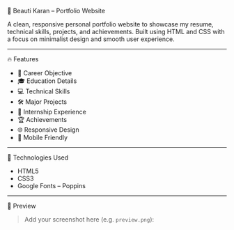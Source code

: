 💼 Beauti Karan – Portfolio Website

A clean, responsive personal portfolio website to showcase my resume, technical skills, projects, and achievements. Built using HTML and CSS with a focus on minimalist design and smooth user experience.

---

🔥 Features

- 🎯 Career Objective
- 🎓 Education Details
- 💻 Technical Skills
- 🛠️ Major Projects
- 💼 Internship Experience
- 🏆 Achievements
- 🌐 Responsive Design
- 📱 Mobile Friendly

---

🚀 Technologies Used

- HTML5
- CSS3
- Google Fonts – Poppins

---

📸 Preview

> Add your screenshot here (e.g. `preview.png`):
